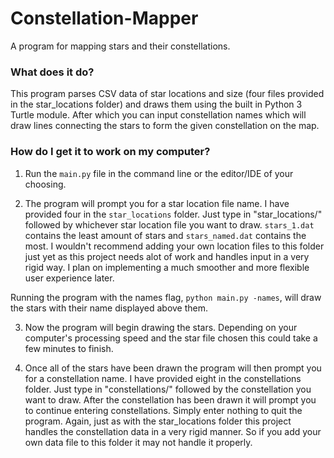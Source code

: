 # Constellation-Mapper
A program for mapping stars and their constellations.

### What does it do?
This program parses CSV data of star locations and size (four files provided in the star_locations folder) and draws them using the built in Python 3 Turtle module. After which you can input constellation names which will draw lines connecting the stars to form the given constellation on the map.

### How do I get it to work on my computer?

1. Run the `main.py` file in the command line or the editor/IDE of your choosing.

2. The program will prompt you for a star location file name. I have provided four in the `star_locations` folder. Just type in "star_locations/" followed by whichever star location file you want to draw. `stars_1.dat` contains the least amount of stars and `stars_named.dat` contains the most. I wouldn't recommend adding your own location files to this folder just yet as this project needs alot of work and handles input in a very rigid way. I plan on implementing a much smoother and more flexible user experience later.

Running the program with the names flag, `python main.py -names`, will draw the stars with their name displayed above them.

3. Now the program will begin drawing the stars. Depending on your computer's processing speed and the star file chosen this could take a few minutes to finish.

4. Once all of the stars have been drawn the program will then prompt you for a constellation name. I have provided eight in the constellations folder. Just type in "constellations/" followed by the constellation you want to draw. After the constellation has been drawn it will prompt you to continue entering constellations. Simply enter nothing to quit the program. Again, just as with the star_locations folder this project handles the constellation data in a very rigid manner. So if you add your own data file to this folder it may not handle it properly.

